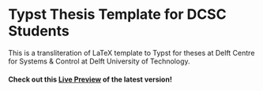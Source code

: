 # Typst Thesis Template for DCSC Students
This is a transliteration of LaTeX template to Typst for theses at Delft Centre for Systems &amp; Control at Delft University of Technology.

#### Check out this [Live Preview](https://typst.app/project/rYJB_ORKNHmdgWC7pap-Cm) of the latest version!
